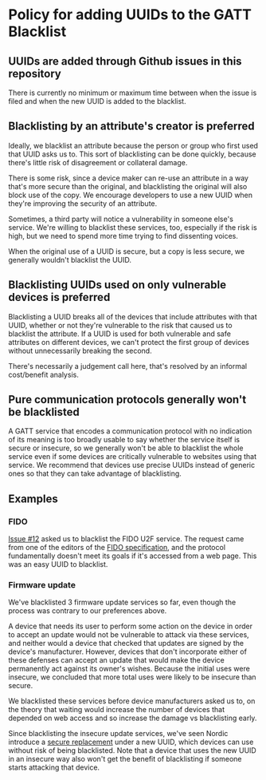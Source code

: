 # Policy for adding UUIDs to the GATT Blacklist

## UUIDs are added through Github issues in this repository

There is currently no minimum or maximum time between
when the issue is filed and when the new UUID is added to the blacklist.

## Blacklisting by an attribute's creator is preferred

Ideally, we blacklist an attribute because the person or group who first used that UUID asks us to.
This sort of blacklisting can be done quickly, because there's little risk of disagreement
or collateral damage.

There is some risk,
since a device maker can re-use an attribute in a way that's
more secure than the original,
and blacklisting the original will also block use of the copy.
We encourage developers to use a new UUID
when they're improving the security of an attribute.

Sometimes, a third party will notice a vulnerability in someone else's service.
We're willing to blacklist these services, too, especially if the risk is high,
but we need to spend more time trying to find dissenting voices.

When the original use of a UUID is secure, but a copy is less secure,
we generally wouldn't blacklist the UUID.

## Blacklisting UUIDs used on only vulnerable devices is preferred

Blacklisting a UUID breaks all of the devices that include attributes with that UUID,
whether or not they're vulnerable to the risk that caused us to blacklist the attribute.
If a UUID is used for both vulnerable and safe attributes on different devices,
we can't protect the first group of devices without unnecessarily breaking the second.

There's necessarily a judgement call here,
that's resolved by an informal cost/benefit analysis.

## Pure communication protocols generally won't be blacklisted

A GATT service that encodes a communication protocol with no indication of its meaning
is too broadly usable to say whether the service itself is secure or insecure,
so we generally won't be able to blacklist the whole service
even if some devices are critically vulnerable to websites using that service.
We recommend that devices use precise UUIDs instead of generic ones
so that they can take advantage of blacklisting.

## Examples

### FIDO

[Issue #12](https://github.com/WebBluetoothCG/registries/issues/12)
asked us to blacklist the FIDO U2F service.
The request came from one of the editors of the
[FIDO specification](https://fidoalliance.org/specs/fido-u2f-bt-protocol-id-20150514.pdf),
and the protocol fundamentally doesn't meet its goals if it's accessed from a web page.
This was an easy UUID to blacklist.

### Firmware update

We've blacklisted 3 firmware update services so far,
even though the process was contrary to our preferences above.

A device that needs its user to perform some action on the device in order to accept an update
would not be vulnerable to attack via these services,
and neither would a device that checked
that updates are signed by the device's manufacturer.
However, devices that don't incorporate either of these defenses can accept an update
that would make the device permanently act against its owner's wishes.
Because the initial uses were insecure,
we concluded that more total uses were likely to be insecure than secure.

We blacklisted these services before device manufacturers asked us to,
on the theory that waiting would increase the number of devices that depended on web access
and so increase the damage vs blacklisting early.

Since blacklisting the insecure update services,
we've seen Nordic introduce a
[secure replacement](https://infocenter.nordicsemi.com/topic/com.nordic.infocenter.sdk5.v12.0.0/ble_sdk_app_dfu_bootloader.html)
under a new UUID,
which devices can use without risk of being blacklisted.
Note that a device that uses the new UUID in an insecure way
also won't get the benefit of blacklisting if someone starts attacking that device.
